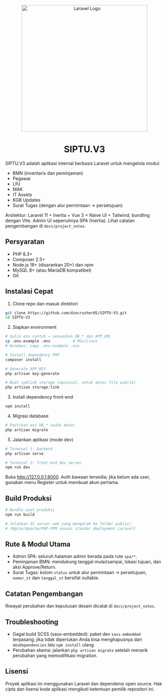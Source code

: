 <p align="center"><a href="https://laravel.com" target="_blank"><img src="https://raw.githubusercontent.com/laravel/art/master/logo-lockup/5%20SVG/2%20CMYK/1%20Full%20Color/laravel-logolockup-cmyk-red.svg" width="400" alt="Laravel Logo"></a></p>
<h1 align="center">SIPTU.V3</h1>

SIPTU.V3 adalah aplikasi internal berbasis Laravel untuk mengelola modul:

- BMN (inventaris dan peminjaman)
- Pegawai
- LPJ
- MAK
- IT Assets
- KGB Updates
- Surat Tugas (dengan alur permintaan → persetujuan)

Arsitektur: Laravel 11 + Inertia + Vue 3 + Naive UI + Tailwind, bundling dengan Vite. Admin UI sepenuhnya SPA (Inertia). Lihat catatan pengembangan di `docs/project_notes`.

## Persyaratan

- PHP 8.3+
- Composer 2.5+
- Node.js 18+ (disarankan 20+) dan npm
- MySQL 8+ (atau MariaDB kompatibel)
- Git

## Instalasi Cepat

1) Clone repo dan masuk direktori

```bash
git clone https://github.com/dzocrusher05/SIPTU-V3.git
cd SIPTU-V3
```

2) Siapkan environment

```bash
# Salin env contoh → sesuaikan DB_* dan APP_URL
cp .env.example .env          # Mac/Linux
# Windows: copy .env.example .env

# Install dependency PHP
composer install

# Generate APP_KEY
php artisan key:generate

# Buat symlink storage (opsional, untuk akses file publik)
php artisan storage:link
```

3) Install dependency front-end

```bash
npm install
```

4) Migrasi database

```bash
# Pastikan env DB_* sudah benar
php artisan migrate
```

5) Jalankan aplikasi (mode dev)

```bash
# Terminal 1: backend
php artisan serve

# Terminal 2: front-end dev server
npm run dev
```

Buka http://127.0.0.1:8000. Auth bawaan tersedia; jika belum ada user, gunakan menu Register untuk membuat akun pertama.

## Build Produksi

```bash
# Bundle aset produksi
npm run build

# Jalankan di server web yang mengarah ke folder public/
# (Nginx/Apache/PHP-FPM sesuai standar deployment Laravel)
```

## Rute & Modul Utama

- Admin SPA: seluruh halaman admin berada pada rute `spa/*`.
- Peminjaman BMN: mendukung tanggal mulai/sampai, lokasi tujuan, dan aksi Approve/Return.
- Surat Tugas: kolom `status` untuk alur permintaan → persetujuan, `nomor_st` dan `tanggal_st` bersifat nullable.

## Catatan Pengembangan

Riwayat perubahan dan keputusan desain dicatat di `docs/project_notes`.

## Troubleshooting

- Gagal build SCSS (sass-embedded): paket dev `sass-embedded` terpasang; jika tidak diperlukan Anda bisa menghapusnya dari `devDependencies` lalu `npm install` ulang.
- Perubahan skema: jalankan `php artisan migrate` setelah menarik perubahan yang memodifikasi migration.

## Lisensi

Proyek aplikasi ini menggunakan Laravel dan dependensi open source. Hak cipta dan lisensi kode aplikasi mengikuti ketentuan pemilik repositori ini.
